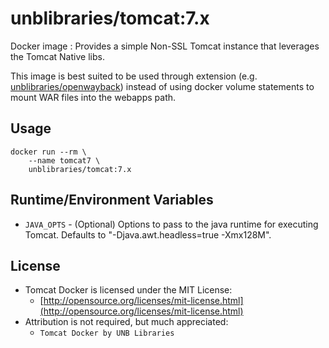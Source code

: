 # unblibraries/tomcat:7.x
Docker image : Provides a simple Non-SSL Tomcat instance that leverages the
Tomcat Native libs.

This image is best suited to be used through extension (e.g. [unblibraries/openwayback](https://github.com/unb-libraries/docker-openwayback))
instead of using docker volume statements to mount WAR files into the webapps
path.

## Usage
```
docker run --rm \
    --name tomcat7 \
    unblibraries/tomcat:7.x
```

## Runtime/Environment Variables
* `JAVA_OPTS` - (Optional) Options to pass to the java runtime for executing
Tomcat. Defaults to "-Djava.awt.headless=true -Xmx128M".

## License
- Tomcat Docker is licensed under the MIT License:
  - [http://opensource.org/licenses/mit-license.html](http://opensource.org/licenses/mit-license.html)
- Attribution is not required, but much appreciated:
  - `Tomcat Docker by UNB Libraries`

